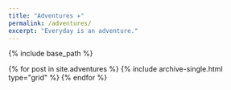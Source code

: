 ```yaml
---
title: "Adventures ✈"
permalink: /adventures/
excerpt: "Everyday is an adventure."
---
```


{% include base_path %}

<div class="grid__wrapper">
  {% for post in site.adventures %}
    {% include archive-single.html type="grid" %}
  {% endfor %}
</div>